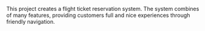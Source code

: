 This project creates a flight ticket reservation system. The system combines of many features, providing customers full and nice experiences through friendly navigation. 
